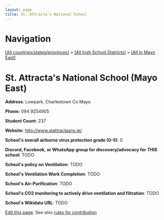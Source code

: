```yaml
---
layout: page
title: St. Attracta's National School
---
```

# Navigation

[[All countries/states/provinces]](../../..) > [[All Irish School Districts]](../..) > [[All In Mayo East]](..)

# St. Attracta's National School (Mayo East)

**Address**: Lowpark, Charlestown Co Mayo

**Phone**: 094 9254905

**Student Count**: 237

**Website**: <http://www.stattractasns.ie/>

**School's overall airborne virus protection grade (0-5)**: 0

**Discord, Facebook, or WhatsApp group for discovery/advocacy for THIS school**: TODO

**School's policy on Ventilation**: TODO

**School's Ventilation Work Completion**: TODO

**School's Air-Purification**: TODO

**School's CO2 monitoring to actively drive ventilation and filtration**: TODO

**School's Wikidata URL**: TODO


[Edit this page](https://github.com/ventilate-schools/Ireland/edit/main/./Mayo_East/St._Attracta's_National_School.md). See also [rules for contribution](../../../contribution-rules/)